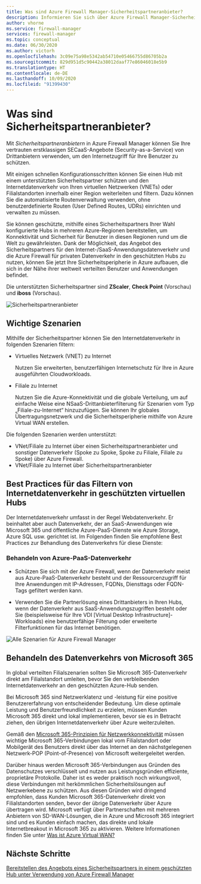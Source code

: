 ```yaml
---
title: Was sind Azure Firewall Manager-Sicherheitspartneranbieter?
description: Informieren Sie sich über Azure Firewall Manager-Sicherheitspartneranbieter.
author: vhorne
ms.service: firewall-manager
services: firewall-manager
ms.topic: conceptual
ms.date: 06/30/2020
ms.author: victorh
ms.openlocfilehash: 3c09e75a98e5342ab54710e05466755d86705b2a
ms.sourcegitcommit: 829d951d5c90442a38012daaf77e86046018e5b9
ms.translationtype: HT
ms.contentlocale: de-DE
ms.lasthandoff: 10/09/2020
ms.locfileid: "91399430"
---
```

# <a name="what-are-security-partner-providers"></a>Was sind Sicherheitspartneranbieter?

Mit *Sicherheitspartneranbietern* in Azure Firewall Manager können Sie Ihre vertrauten erstklassigen SECaaS-Angebote (Security-as-a-Service) von Drittanbietern verwenden, um den Internetzugriff für Ihre Benutzer zu schützen.

Mit einigen schnellen Konfigurationsschritten können Sie einen Hub mit einem unterstützten Sicherheitspartner schützen und den Internetdatenverkehr von Ihren virtuellen Netzwerken (VNETs) oder Filialstandorten innerhalb einer Region weiterleiten und filtern. Dazu können Sie die automatisierte Routenverwaltung verwenden, ohne benutzerdefinierte Routen (User Defined Routes, UDRs) einrichten und verwalten zu müssen.

Sie können geschützte, mithilfe eines Sicherheitspartners Ihrer Wahl konfigurierte Hubs in mehreren Azure-Regionen bereitstellen, um Konnektivität und Sicherheit für Benutzer in diesen Regionen rund um die Welt zu gewährleisten. Dank der Möglichkeit, das Angebot des Sicherheitspartners für den Internet-/SaaS-Anwendungsdatenverkehr und die Azure Firewall für privaten Datenverkehr in den geschützten Hubs zu nutzen, können Sie jetzt Ihre Sicherheitsperipherie in Azure aufbauen, die sich in der Nähe ihrer weltweit verteilten Benutzer und Anwendungen befindet.

Die unterstützten Sicherheitspartner sind **ZScaler**, **Check Point** (Vorschau) und **iboss** (Vorschau).

![Sicherheitspartneranbieter](media/trusted-security-partners/trusted-security-partners.png)

## <a name="key-scenarios"></a>Wichtige Szenarien

Mithilfe der Sicherheitspartner können Sie den Internetdatenverkehr in folgenden Szenarien filtern:

- Virtuelles Netzwerk (VNET) zu Internet

   Nutzen Sie erweiterten, benutzerfähigen Internetschutz für Ihre in Azure ausgeführten Cloudworkloads.

- Filiale zu Internet

   Nutzen Sie die Azure-Konnektivität und die globale Verteilung, um auf einfache Weise eine NSaaS-Drittanbieterfilterung für Szenarien vom Typ „Filiale-zu-Internet“ hinzuzufügen. Sie können Ihr globales Übertragungsnetzwerk und die Sicherheitsperipherie mithilfe von Azure Virtual WAN erstellen.

Die folgenden Szenarien werden unterstützt:
- VNet/Filiale zu Internet über einen Sicherheitspartneranbieter und sonstiger Datenverkehr (Spoke zu Spoke, Spoke zu Filiale, Filiale zu Spoke) über Azure Firewall.
- VNet/Filiale zu Internet über Sicherheitspartneranbieter

## <a name="best-practices-for-internet-traffic-filtering-in-secured-virtual-hubs"></a>Best Practices für das Filtern von Internetdatenverkehr in geschützten virtuellen Hubs

Der Internetdatenverkehr umfasst in der Regel Webdatenverkehr. Er beinhaltet aber auch Datenverkehr, der an SaaS-Anwendungen wie Microsoft 365 und öffentliche Azure-PaaS-Dienste wie Azure Storage, Azure SQL usw. gerichtet ist. Im Folgenden finden Sie empfohlene Best Practices zur Behandlung des Datenverkehrs für diese Dienste:

### <a name="handling-azure-paas-traffic"></a>Behandeln von Azure-PaaS-Datenverkehr
 
- Schützen Sie sich mit der Azure Firewall, wenn der Datenverkehr meist aus Azure-PaaS-Datenverkehr besteht und der Ressourcenzugriff für Ihre Anwendungen mit IP-Adressen, FQDNs, Diensttags oder FQDN-Tags gefiltert werden kann.

- Verwenden Sie die Partnerlösung eines Drittanbieters in Ihren Hubs, wenn der Datenverkehr aus SaaS-Anwendungszugriffen besteht oder Sie (beispielsweise für Ihre VDI [Virtual Desktop Infrastructure]-Workloads) eine benutzerfähige Filterung oder erweiterte Filterfunktionen für das Internet benötigen.

![Alle Szenarien für Azure Firewall Manager](media/trusted-security-partners/all-scenarios.png)

## <a name="handling-microsoft-365-traffic"></a>Behandeln des Datenverkehrs von Microsoft 365

In global verteilten Filialszenarien sollten Sie Microsoft 365-Datenverkehr direkt am Filialstandort umleiten, bevor Sie den verbleibenden Internetdatenverkehr an den geschützten Azure-Hub senden.

Bei Microsoft 365 sind Netzwerklatenz und -leistung für eine positive Benutzererfahrung von entscheidender Bedeutung. Um diese optimale Leistung und Benutzerfreundlichkeit zu erzielen, müssen Kunden Microsoft 365 direkt und lokal implementieren, bevor sie es in Betracht ziehen, den übrigen Internetdatenverkehr über Azure weiterzuleiten.

Gemäß den [Microsoft 365-Prinzipien für Netzwerkkonnektivität](/microsoft-365/enterprise/microsoft-365-network-connectivity-principles) müssen wichtige Microsoft 365-Verbindungen lokal vom Filialstandort oder Mobilgerät des Benutzers direkt über das Internet an den nächstgelegenen Netzwerk-POP (Point-of-Presence) von Microsoft weitergeleitet werden.

Darüber hinaus werden Microsoft 365-Verbindungen aus Gründen des Datenschutzes verschlüsselt und nutzen aus Leistungsgründen effiziente, proprietäre Protokolle. Daher ist es weder praktisch noch wirkungsvoll, diese Verbindungen mit herkömmlichen Sicherheitslösungen auf Netzwerkebene zu schützen. Aus diesen Gründen wird dringend empfohlen, dass Kunden Microsoft 365-Datenverkehr direkt von Filialstandorten senden, bevor der übrige Datenverkehr über Azure übertragen wird. Microsoft verfügt über Partnerschaften mit mehreren Anbietern von SD-WAN-Lösungen, die in Azure und Microsoft 365 integriert sind und es Kunden einfach machen, das direkte und lokale Internetbreakout in Microsoft 365 zu aktivieren. Weitere Informationen finden Sie unter [Was ist Azure Virtual WAN?](../virtual-wan/virtual-wan-about.md)

## <a name="next-steps"></a>Nächste Schritte

[Bereitstellen des Angebots eines Sicherheitspartners in einem geschützten Hub unter Verwendung von Azure Firewall Manager](deploy-trusted-security-partner.md)
